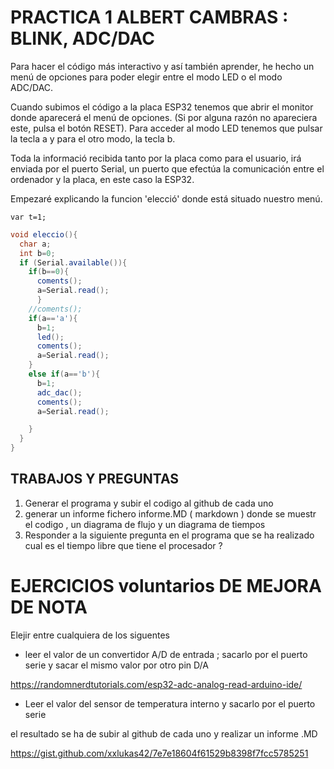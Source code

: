 # PRACTICA 1 ALBERT CAMBRAS :  BLINK, ADC/DAC

Para hacer el código más interactivo y así también aprender, he hecho un menú de opciones para poder elegir entre el modo LED o el modo ADC/DAC.

Cuando subimos el código a la placa ESP32 tenemos que abrir el monitor donde aparecerá el menú de opciones.
(Si por alguna razón no apareciera este, pulsa el botón RESET).
Para acceder al modo LED tenemos que pulsar la tecla a y para el otro modo, la tecla b.

Toda la informació recibida tanto por la placa como para el usuario, irá enviada por el puerto Serial, un puerto que efectúa la comunicación entre el ordenador y la placa, en este caso la ESP32.


Empezaré explicando la funcion 'elecció' donde está situado nuestro menú.

`var t=1;`
```cs
void eleccio(){
  char a;
  int b=0;
  if (Serial.available()){
    if(b==0){
      coments();
      a=Serial.read();
      }
    //coments();
    if(a=='a'){
      b=1;
      led();
      coments();
      a=Serial.read();
    }
    else if(a=='b'){
      b=1;
      adc_dac();
      coments();
      a=Serial.read();

    }
  }
}

```


## TRABAJOS Y PREGUNTAS 

1. Generar el programa  y subir el codigo  al github de cada uno 
2. generar un informe fichero  informe.MD ( markdown  ) donde se muestr el codigo  , un diagrama de flujo y un diagrama de tiempos 
3. Responder a la siguiente pregunta en el programa que se ha realizado cual es el tiempo libre que tiene el procesador ?


# EJERCICIOS voluntarios  DE MEJORA DE NOTA

Elejir entre cualquiera de los siguentes 

* leer el valor de un convertidor  A/D  de entrada ; sacarlo por el puerto serie  y sacar el mismo valor  por otro pin  D/A

https://randomnerdtutorials.com/esp32-adc-analog-read-arduino-ide/

* Leer el valor del sensor de temperatura interno y sacarlo por el puerto serie 

el resultado se ha de subir al github de cada uno y realizar un informe .MD 

https://gist.github.com/xxlukas42/7e7e18604f61529b8398f7fcc5785251




